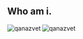 ## Who am i.

<div>
    <img align="left" src="https://github-readme-stats.vercel.app/api/top-langs?username=qanazvet&show_icons=true&locale=en&layout=compact" alt="qanazvet" />
    <img align="center" src="https://github-readme-stats.vercel.app/api?username=qanazvet&show_icons=true&locale=en" alt="qanazvet" />
</div>
